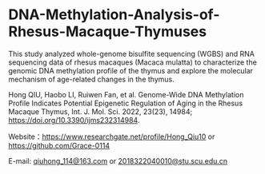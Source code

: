 # DNA-Methylation-Analysis-of-Rhesus-Macaque-Thymuses
This study analyzed whole-genome bisulfite sequencing (WGBS) and RNA sequencing data of  rhesus macaques (Macaca mulatta) to characterize the genomic DNA methylation profile of the thymus and explore the molecular mechanism of age-related changes in the thymus.

Hong QIU, Haobo LI, Ruiwen Fan, et al. Genome-Wide DNA Methylation Profile Indicates Potential Epigenetic Regulation of Aging in the Rhesus Macaque Thymus, Int. J. Mol. Sci. 2022, 23(23), 14984; https://doi.org/10.3390/ijms232314984.

Website：https://www.researchgate.net/profile/Hong_Qiu10 or https://github.com/Grace-0114

E-mail: qiuhong_114@163.com or 2018322040010@stu.scu.edu.cn
